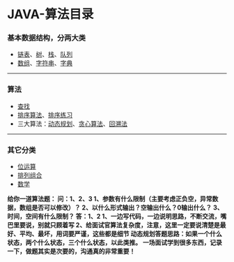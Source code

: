 # JAVA-算法目录


### 基本数据结构，分两大类
* [链表](Java-算法之链表)、[树](Java-算法之树)、[栈]((Java-算法之栈队列和字典))、[队列]((Java-算法之栈队列和字典))
* [数组](Java-算法之数组)、[字符串](Java-算法之字符串)、[字典](Java-算法之栈队列和字典)

****
### 算法
* [查找](Java-算法之查找)
*  [排序算法](Java-算法之排序)、[排序练习](../排序练习题.md)
* 三大算法：[动态规划](Java-算法之动态规划)、[贪心算法](Java-算法之贪心算法)、[回溯法](Java-算法之回溯法)

****
### 其它分类
* [位运算](Java-算法之位运算)
* [排列组合](Java-算法之排列组合)
* [数学](Java-算法之数学)

**给你一道算法题：
问：1、2、3
1、参数有什么限制（主要考虑正负空，异常数据，数组是否可以修改）？
2、以什么形式输出？空输出什么？0输出什么？
3、时间，空间有什么限制？
答：1、2
1、一边写代码，一边说明思路，不断交流，嘴巴里要说，别就只顾着写
2、给面试官算法复杂度，注意，这里一定要说清楚是最好、平均、最坏，用词要严谨，这些都是细节
动态规划答题思路：如果一个什么状态，两个什么状态，三个什么状态，以此类推。
一场面试学到很多东西，记录一下，做题其实是次要的，沟通真的非常重要！**